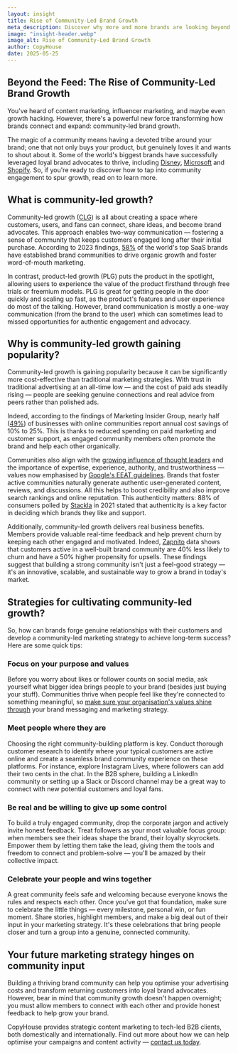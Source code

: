 ```yaml
---
layout: insight
title: Rise of Community-Led Brand Growth
meta_description: Discover why more and more brands are looking beyond the feed and investing in community-led growth to optimise marketing spend.
image: "insight-header.webp"
image_alt: Rise of Community-Led Brand Growth
author: CopyHouse
date: 2025-05-25
---
```


## Beyond the Feed: The Rise of Community-Led Brand Growth

You've heard of content marketing, influencer marketing, and maybe even growth hacking. However, there's a powerful new force transforming how brands connect and expand: community-led brand growth.

The magic of a community means having a devoted tribe around your brand; one that not only buys your product, but genuinely loves it and wants to shout about it. Some of the world's biggest brands have successfully leveraged loyal brand advocates to thrive, including [Disney](https://businessmodelanalyst.com/walt-disney-marketing-strategy/?srsltid=AfmBOoqpcCIGyWxDHYeCzi0A9aO7snPjiOKY9FcEzmG41_238e-HW1up), [Microsoft](https://partner.microsoft.com/en-us/blog/article/microsoft-partner-communities-and-partner-led-associations) and [Shopify](https://community.shopify.com/c/shopify-community/ct-p/en). So, if you're ready to discover how to tap into community engagement to spur growth, read on to learn more.

## What is community-led growth?

Community-led growth ([CLG](https://www.communityledgrowth.com/community-led-growth-framework/)) is all about creating a space where customers, users, and fans can connect, share ideas, and become brand advocates. This approach enables two-way communication — fostering a sense of community that keeps customers engaged long after their initial purchase. According to 2023 findings, [58%](https://mag.revgenius.com/mag/community-led-growth-saas/) of the world's top SaaS brands have established brand communities to drive organic growth and foster word-of-mouth marketing.

In contrast, product-led growth (PLG) puts the product in the spotlight, allowing users to experience the value of the product firsthand through free trials or freemium models. PLG is great for getting people in the door quickly and scaling up fast, as the product's features and user experience do most of the talking. However, brand communication is mostly a one-way communication (from the brand to the user) which can sometimes lead to missed opportunities for authentic engagement and advocacy.

## Why is community-led growth gaining popularity?

Community-led growth is gaining popularity because it can be significantly more cost-effective than traditional marketing strategies. With trust in traditional advertising at an all-time low — and the cost of paid ads steadily rising — people are seeking genuine connections and real advice from peers rather than polished ads.

Indeed, according to the findings of Marketing Insider Group, nearly half ([49%](https://marketinginsidergroup.com/content-marketing/5-examples-brilliant-brand-communities-shaping-online-world/)) of businesses with online communities report annual cost savings of 10% to 25%. This is thanks to reduced spending on paid marketing and customer support, as engaged community members often promote the brand and help each other organically.

Communities also align with the [growing influence of thought leaders](https://www.copyhouse.io/insights/our-quick-start-guide-to-thought-leadership-for-tech-brands) and the importance of expertise, experience, authority, and trustworthiness — values now emphasised by [Google's EEAT guidelines](https://developers.google.com/search/docs/fundamentals/creating-helpful-content). Brands that foster active communities naturally generate authentic user-generated content, reviews, and discussions. All this helps to boost credibility and also improve search rankings and online reputation. This authenticity matters: 88% of consumers polled by [Stackla](https://www.nosto.com/wp-content/uploads/2021/08/Stackla-Post-Pandemic-Shifts-in-Consumer-Shopping-Habits-Data-Report_FINAL_compressed.pdf) in 2021 stated that authenticity is a key factor in deciding which brands they like and support.

Additionally, community-led growth delivers real business benefits. Members provide valuable real-time feedback and help prevent churn by keeping each other engaged and motivated. Indeed, [Zapnito](https://knowledge.zapnito.com/posts/why-is-it-essential-to-be-thinking-about-customer-acquisition-in-2023-and-why-is-it-harder-than-ever-to-get-right#:~:text=Zapnito%20data%20shows%20that%20customers%20active%20in,underline%20how%20your%20brand%20community%20fortifies%20customer) data shows that customers active in a well-built brand community are 40% less likely to churn and have a 50% higher propensity for upsells. These findings suggest that building a strong community isn't just a feel-good strategy — it's an innovative, scalable, and sustainable way to grow a brand in today's market.

## Strategies for cultivating community-led growth?

So, how can brands forge genuine relationships with their customers and develop a community-led marketing strategy to achieve long-term success? Here are some quick tips:

### Focus on your purpose and values

Before you worry about likes or follower counts on social media, ask yourself what bigger idea brings people to your brand (besides just buying your stuff). Communities thrive when people feel like they're connected to something meaningful, so [make sure your organisation's values shine through](https://www.copyhouse.io/services/content-marketing-strategy-and-consultancy) your brand messaging and marketing strategy.

### Meet people where they are

Choosing the right community-building platform is key. Conduct thorough customer research to identify where your typical customers are active online and create a seamless brand community experience on these platforms. For instance, explore Instagram Lives, where followers can add their two cents in the chat. In the B2B sphere, building a LinkedIn community or setting up a Slack or Discord channel may be a great way to connect with new potential customers and loyal fans.

### Be real and be willing to give up some control

To build a truly engaged community, drop the corporate jargon and actively invite honest feedback. Treat followers as your most valuable focus group: when members see their ideas shape the brand, their loyalty skyrockets. Empower them by letting them take the lead, giving them the tools and freedom to connect and problem-solve — you'll be amazed by their collective impact.

### Celebrate your people and wins together

A great community feels safe and welcoming because everyone knows the rules and respects each other. Once you've got that foundation, make sure to celebrate the little things — every milestone, personal win, or fun moment. Share stories, highlight members, and make a big deal out of their input in your marketing strategy. It's these celebrations that bring people closer and turn a group into a genuine, connected community.

## Your future marketing strategy hinges on community input

Building a thriving brand community can help you optimise your advertising costs and transform returning customers into loyal brand advocates. However, bear in mind that community growth doesn't happen overnight; you must allow members to connect with each other and provide honest feedback to help grow your brand.

CopyHouse provides strategic content marketing to tech-led B2B clients, both domestically and internationally. Find out more about how we can help optimise your campaigns and content activity — [contact us today](https://www.copyhouse.io/contact).
